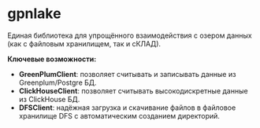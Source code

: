 # gpnlake

Единая библиотека для упрощённого взаимодействия с озером данных (как с файловым хранилищем, так и сКЛАД).

**Ключевые возможности:**

- **GreenPlumClient**: позволяет считывать и записывать данные из Greenplum/Postgre БД.
- **ClickHouseClient**: позволяет считывать высокодискретные данные из ClickHouse БД.
- **DFSClient**: надёжная загрузка и скачивание файлов в файловое хранилище DFS с автоматическим созданием директорий.

